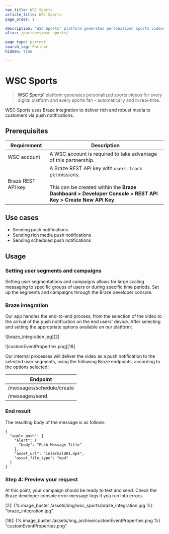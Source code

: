 ```yaml
---
nav_title: WSC Sports
article_title: WSC Sports
page_order: 1

description: "WSC Sports' platform generates personalized sports videos for every digital platform and every sports fan - automatically and in real-time."
alias: /partners/wsc_sports/

page_type: partner
search_tag: Partner
hidden: true

---
```


# WSC Sports

> [WSC Sports'][1] platform generates personalized sports videos for every digital platform and every sports fan - automatically and in real-time. 

WSC Sports uses Braze integration to deliver rich and robust media to customers via push notifications.

## Prerequisites


| Requirement | Description |
| ----------- | ----------- |
| WSC account | A WSC account is required to take advantage of this partnership. |
| Braze REST API key | A Braze REST API key with `users.track` permissions. <br><br> This can be created within the **Braze Dashboard > Developer Console > REST API Key > Create New API Key**. |

## Use cases

- Sending push notifications
- Sending rich media push notifications
- Sending scheduled push notifications

## Usage

### Setting user segments and campaigns

Setting user segmentations and campaigns allows for large scaling messaging to specific groups of users or during specific time periods.
Set up the segments and campaigns through the Braze developer console.


### Braze integration

Our app handles the end-to-end process, from the selection of the video to the arrival of the push notification on the end users' device.
After selecting and setting the appropriate options available on our platform:

![braze_integration.jpg][2]


![customEventProperties.png][18]

Our internal processes will deliver the video as a push notification to the selected user segments, 
using the following Braze endpoints, according to the options selected:

| Endpoint | 
| ----------- | 
| /messages/schedule/create | 
| /messages/send |


### End result

The resulting body of the message is as follows: 
```
{
  "apple_push": {
    "alert": {
      "body": "Push Message Title"
    },
    "asset_url": "internalURI.mp4",
    "asset_file_type": "mp4"
  }
}
```

### Step 4: Preview your request

At this point, your campaign should be ready to test and send. Check the Braze developer console error message logs if you run into errors. 


[1]: https://wsc-sports.com/
[2]: {% image_buster /assets/img/wsc_sports/braze_integration.jpg %} "braze_integration.jpg"

[18]: {% image_buster /assets/img_archive/customEventProperties.png %} "customEventProperties.png"